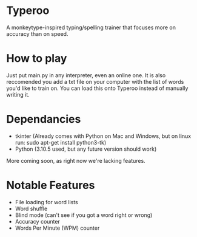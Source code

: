 # Typeroo
A monkeytype-inspired typing/spelling trainer that focuses more on accuracy than on speed.

# How to play
Just put main.py in any interpreter, even an online one. It is also reccomended you add a txt file on your computer with the list of words you'd like to train on. You can load this onto Typeroo instead of manually writing it.

# Dependancies
- tkinter (Already comes with Python on Mac and Windows, but on linux run: sudo apt-get install python3-tk)
- Python (3.10.5 used, but any future version should work)

More coming soon, as right now we're lacking features.

# Notable Features
- File loading for word lists
- Word shuffle
- Blind mode (can't see if you got a word right or wrong)
- Accuracy counter
- Words Per Minute (WPM) counter
